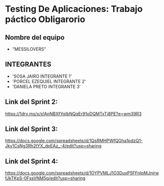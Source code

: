 # Testing De Aplicaciones: Trabajo páctico Obligarorio



## Nombre del equipo

-    "MESSILOVERS"

## INTEGRANTES
   
-   'SOSA JAIRO INTEGRANTE 1'
-   'PORCEL EZEQUIEL INTEGRANTE 2'
-   'DANIELA PRETO INTEGRANTE 3'

## Link del Sprint 2:
https://1drv.ms/x/s!AnNBXfYqIbNQqEr91oDQMTxTj8PE?e=wm39R3

## Link del Sprint 3:
https://docs.google.com/spreadsheets/d/1QsRMHPWfQGha1pdzQ1-Jkv1CsNg3Rh2tYX_dpEAz_-4/edit?usp=sharing

## Link del Sprint 4:
https://docs.google.com/spreadsheets/d/1OYPVMLJ1O3DuxP5FFnIpMJnjrwfJkTKpS-0FssVNM5g/edit?usp=sharing